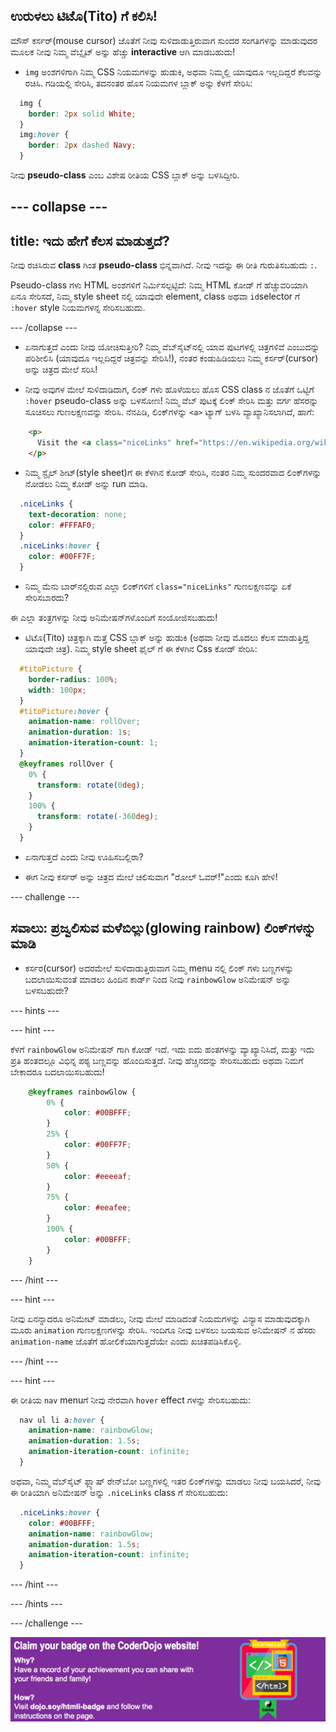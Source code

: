 ## ಉರುಳಲು ಟಿಟೊ(Tito) ಗೆ ಕಲಿಸಿ!

ಮೌಸ್ ಕರ್ಸರ್(mouse cursor) ಜೊತೆಗೆ ನೀವು ಸುಳಿದಾಡುತ್ತಿರುವಾಗ ಸುಂದರ ಸಂಗತಿಗಳನ್ನು ಮಾಡುವುದರ ಮೂಲಕ ನೀವು ನಿಮ್ಮ ವೆಬ್ಸೈಟ್ ಅನ್ನು ಹೆಚ್ಚು **interactive** ಆಗಿ ಮಾಡಬಹುದು!

+ `img` ಅಂಶಗಳಿಗಾಗಿ ನಿಮ್ಮ CSS ನಿಯಮಗಳನ್ನು ಹುಡುಕಿ, ಅಥವಾ ನಿಮ್ಮಲ್ಲಿ ಯಾವುದೂ ಇಲ್ಲದಿದ್ದರೆ ಕೆಲವನ್ನು ರಚಿಸಿ. ಗಡಿಯಲ್ಲಿ ಸೇರಿಸಿ, ತದನಂತರ ಹೊಸ ನಿಯಮಗಳ ಬ್ಲಾಕ್ ಅನ್ನು ಕೆಳಗೆ ಸೇರಿಸಿ:

```css
  img {
    border: 2px solid White;
  }
  img:hover {
    border: 2px dashed Navy;
  }
```

ನೀವು **pseudo-class** ಎಂಬ ವಿಶೇಷ ರೀತಿಯ CSS ಬ್ಲಾಕ್ ಅನ್ನು ಬಳಸಿದ್ದೀರಿ.

## \--- collapse \---

## title: ಇದು ಹೇಗೆ ಕೆಲಸ ಮಾಡುತ್ತದೆ?

ನೀವು ರಚಿಸಿರುವ **class** ಗಿಂತ **pseudo-class** ಭಿನ್ನವಾಗಿದೆ. ನೀವು ಇದನ್ನು ಈ ರೀತಿ ಗುರುತಿಸಬಹುದು `:`.

Pseudo-class ಗಳು HTML ಅಂಶಗಳಿಗೆ ನಿರ್ಮಿಸಲ್ಪಟ್ಟಿದೆ: ನಿಮ್ಮ HTML ಕೋಡ್ ಗೆ ಹೆಚ್ಚುವರಿಯಾಗಿ ಏನೂ ಸೇರಿಸದೆ, ನಿಮ್ಮ style sheet ನಲ್ಲಿ ಯಾವುದೇ element, class ಅಥವಾ `id`selector ಗೆ `:hover` style ನಿಯಮಗಳನ್ನ ಸೇರಿಸಬಹುದು.

\--- /collapse \---

+ ಏನಾಗುತ್ತದೆ ಎಂದು ನೀವು ಯೋಚಿಸುತ್ತೀರಿ? ನಿಮ್ಮ ವೆಬ್‌ಸೈಟ್‌ನಲ್ಲಿ ಯಾವ ಪುಟಗಳಲ್ಲಿ ಚಿತ್ರಗಳಿವೆ ಎಂಬುದನ್ನು ಪರಿಶೀಲಿಸಿ (ಯಾವುದೂ ಇಲ್ಲದಿದ್ದರೆ ಚಿತ್ರವನ್ನು ಸೇರಿಸಿ!), ನಂತರ ಕಂಡುಹಿಡಿಯಲು ನಿಮ್ಮ ಕರ್ಸರ್(cursor) ಅನ್ನು ಚಿತ್ರದ ಮೇಲೆ ಸರಿಸಿ!

+ ನೀವು ಅವುಗಳ ಮೇಲೆ ಸುಳಿದಾಡಿದಾಗ, ಲಿಂಕ್ ಗಳು ಹೊಳೆಯಲು ಹೊಸ CSS class ನ ಜೊತೆಗೆ ಒಟ್ಟಿಗೆ `:hover` pseudo-class ಅನ್ನು ಬಳಸೋಣ! ನಿಮ್ಮ ವೆಬ್ ಪುಟಕ್ಕೆ ಲಿಂಕ್ ಸೇರಿಸಿ ಮತ್ತು ವರ್ಗ ಹೆಸರನ್ನು ಸೂಚಿಸಲು ಗುಣಲಕ್ಷಣವನ್ನು ಸೇರಿಸಿ. ನೆನಪಿಡಿ, ಲಿಂಕ್‌ಗಳನ್ನು `<a>` ಟ್ಯಾಗ್ ಬಳಸಿ ವ್ಯಾಖ್ಯಾನಿಸಲಾಗಿದೆ, ಹಾಗೆ:

```html
    <p>
      Visit the <a class="niceLinks" href="https://en.wikipedia.org/wiki/Ireland">Wikipedia page</a> to learn even more about Ireland!
    </p>
```

+ ನಿಮ್ಮ ಸ್ಟೈಲ್ ಶೀಟ್‌(style sheet)‌ಗೆ ಈ ಕೆಳಗಿನ ಕೋಡ್ ಸೇರಿಸಿ, ನಂತರ ನಿಮ್ಮ ಸುಂದರವಾದ ಲಿಂಕ್‌ಗಳನ್ನು ನೋಡಲು ನಿಮ್ಮ ಕೋಡ್ ಅನ್ನು run ಮಾಡಿ.

```css
  .niceLinks {
    text-decoration: none;
    color: #FFFAF0;
  }
  .niceLinks:hover {
    color: #00FF7F;
  }
```

+ ನಿಮ್ಮ ಮೆನು ಬಾರ್‌ನಲ್ಲಿರುವ ಎಲ್ಲಾ ಲಿಂಕ್‌ಗಳಿಗೆ `class="niceLinks"` ಗುಣಲಕ್ಷಣವನ್ನು ಏಕೆ ಸೇರಿಸಬಾರದು?

ಈ ಎಲ್ಲಾ ತಂತ್ರಗಳನ್ನು ನೀವು ಅನಿಮೇಷನ್‌ಗಳೊಂದಿಗೆ ಸಂಯೋಜಿಸಬಹುದು!

+ ಟಿಟೊ(Tito) ಚಿತ್ರಕ್ಕಾಗಿ ಮತ್ತೆ CSS ಬ್ಲಾಕ್ ಅನ್ನು ಹುಡುಕಿ (ಅಥವಾ ನೀವು ಮೊದಲು ಕೆಲಸ ಮಾಡುತ್ತಿದ್ದ ಯಾವುದೇ ಚಿತ್ರ). ನಿಮ್ಮ style sheet‌ ಫೈಲ್ ಗೆ ಈ ಕೆಳಗಿನ Css ಕೋಡ್ ಸೇರಿಸಿ:

```css
  #titoPicture {
    border-radius: 100%;
    width: 100px;
  }
  #titoPicture:hover {
    animation-name: rollOver;
    animation-duration: 1s;
    animation-iteration-count: 1;
  }
  @keyframes rollOver {
    0% {
      transform: rotate(0deg);
    }
    100% {
      transform: rotate(-360deg);
    }
  }
```

+ ಏನಾಗುತ್ತದೆ ಎಂದು ನೀವು ಊಹಿಸಬಲ್ಲಿರಾ?

+ ಈಗ ನೀವು ಕರ್ಸರ್ ಅನ್ನು ಚಿತ್ರದ ಮೇಲೆ ಚಲಿಸುವಾಗ "ರೋಲ್ ಓವರ್!"ಎಂದು ಕೂಗಿ ಹೇಳಿ!

\--- challenge \---

## ಸವಾಲು: ಪ್ರಜ್ವಲಿಸುವ ಮಳೆಬಿಲ್ಲು(glowing rainbow) ಲಿಂಕ್‌ಗಳನ್ನು ಮಾಡಿ

+ ಕರ್ಸರ(cursor) ಅದರಮೇಲೆ ಸುಳಿದಾಡುತ್ತಿರುವಾಗ ನಿಮ್ಮ menu ನಲ್ಲಿ ಲಿಂಕ್ ಗಳು ಬಣ್ಣಗಳನ್ನು ಬದಲಾಯಿಸುವಂತೆ ಮಾಡಲು ಹಿಂದಿನ ಕಾರ್ಡ್ ನಿಂದ ನೀವು `rainbowGlow` ಅನಿಮೇಷನ್ ಅನ್ನು ಬಳಸಬಹುದೇ?

\--- hints \---

\--- hint \---

ಕೆಳಗೆ `rainbowGlow` ಅನಿಮೇಷನ್ ಗಾಗಿ ಕೋಡ್ ಇದೆ. ಇದು ಐದು ಹಂತಗಳನ್ನು ವ್ಯಾಖ್ಯಾನಿಸಿದೆ, ಮತ್ತು ಇದು ಪ್ರತಿ ಹಂತದಲ್ಲೂ ವಿಭಿನ್ನ ಪಠ್ಯ ಬಣ್ಣವನ್ನು ಹೊಂದಿಸುತ್ತದೆ. ನೀವು ಹೆಚ್ಚಿನದನ್ನು ಸೇರಿಸಬಹುದು ಅಥವಾ ನಿಮಗೆ ಬೇಕಾದರೂ ಬದಲಾಯಿಸಬಹುದು!

```css
    @keyframes rainbowGlow {
        0% {
            color: #00BFFF;
        }
        25% {
            color: #00FF7F;
        }
        50% {
            color: #eeeeaf;
        }
        75% {
            color: #eeafee;
        }
        100% {
            color: #00BFFF;
        }
    }
```

\--- /hint \---

\--- hint \---

ನೀವು ಏನನ್ನಾದರೂ ಅನಿಮೇಟ್ ಮಾಡಲು, ನೀವು ಮೇಲೆ ಮಾಡಿದಂತೆ ನಿಯಮಗಳನ್ನು ವಿನ್ಯಾಸ ಮಾಡುವುದಕ್ಕಾಗಿ ಮೂರು `animation` ಗುಣಲಕ್ಷಣಗಳನ್ನು ಸೇರಿಸಿ. ಇಂದಿಗೂ ನೀವು ಬಳಸಲು ಬಯಸುವ ಅನಿಮೇಷನ್ ನ ಹೆಸರು `animation-name` ಜೊತೆಗೆ ಹೋಲಿಕೆಯಾಗುತ್ತದೆಯೇ ಎಂದು ಖಚಿತಪಡಿಸಿಕೊಳ್ಳಿ.

\--- /hint \---

\--- hint \---

ಈ ರೀತಿಯ `nav` menuಗೆ ನೀವು ನೇರವಾಗಿ `hover` effect ಗಳನ್ನು ಸೇರಿಸಬಹುದು:

```css
  nav ul li a:hover {
    animation-name: rainbowGlow;
    animation-duration: 1.5s;
    animation-iteration-count: infinite;
  }
```

ಅಥವಾ, ನಿಮ್ಮ ವೆಬ್‌ಸೈಟ್ ಫ್ಲ್ಯಾಷ್ ರೇನ್‌ಬೋ ಬಣ್ಣಗಳಲ್ಲಿ ಇತರ ಲಿಂಕ್‌ಗಳನ್ನು ಮಾಡಲು ನೀವು ಬಯಸಿದರೆ, ನೀವು ಈ ರೀತಿಯಾಗಿ ಅನಿಮೇಷನ್ ಅನ್ನು `.niceLinks` class ಗೆ ಸೇರಿಸಬಹುದು:

```css
  .niceLinks:hover {
    color: #00BFFF;
    animation-name: rainbowGlow;
    animation-duration: 1.5s;
    animation-iteration-count: infinite;
  }
```

\--- /hint \---

\--- /hints \---

\--- /challenge \---

![](images/badge-footer-image-html-intermed.png)